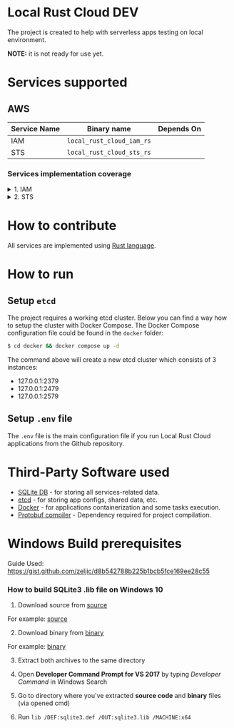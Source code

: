 # Local Rust Cloud DEV

The project is created to help with serverless apps testing on local environment.

**NOTE:** it is not ready for use yet.

# Services supported

## AWS

| Service Name | Binary name               | Depends On |
|--------------|---------------------------|------------|
| IAM          | `local_rust_cloud_iam_rs` |            |
| STS          | `local_rust_cloud_sts_rs` |            |

### Services implementation coverage

<details>
<summary>1. IAM</summary>

- [X] add_client_id_to_open_id_connect_provider
- [X] add_role_to_instance_profile
- [X] add_user_to_group
- [X] attach_group_policy
- [X] attach_role_policy
- [X] attach_user_policy
- [ ] change_password
- [ ] create_access_key
- [ ] create_account_alias
- [X] create_group
- [X] create_instance_profile
- [X] create_login_profile
- [X] create_open_id_connect_provider
- [X] create_policy
- [X] create_policy_version
- [X] create_role
- [X] create_saml_provider
- [ ] create_service_linked_role
- [ ] create_service_specific_credential
- [X] create_user
- [X] create_virtual_mfa_device
- [X] deactivate_mfa_device
- [ ] delete_access_key
- [ ] delete_account_alias
- [ ] delete_account_password_policy
- [ ] delete_group
- [X] delete_group_policy
- [ ] delete_instance_profile
- [ ] delete_login_profile
- [ ] delete_open_id_connect_provider
- [ ] delete_policy
- [X] delete_policy_version
- [ ] delete_role
- [ ] delete_role_permissions_boundary
- [X] delete_role_policy
- [ ] delete_saml_provider
- [ ] delete_server_certificate
- [ ] delete_service_linked_role
- [ ] delete_service_specific_credential
- [ ] delete_signing_certificate
- [ ] delete_ssh_public_key
- [ ] delete_user
- [X] delete_user_permissions_boundary
- [X] delete_user_policy
- [ ] delete_virtual_mfa_device
- [X] detach_group_policy
- [X] detach_role_policy
- [X] detach_user_policy
- [X] enable_mfa_device
- [ ] generate_credential_report
- [ ] generate_organizations_access_report
- [ ] generate_service_last_accessed_details
- [ ] get_access_key_last_used
- [ ] get_account_authorization_details
- [ ] get_account_password_policy
- [ ] get_account_summary
- [ ] get_context_keys_for_custom_policy
- [ ] get_context_keys_for_principal_policy
- [ ] get_credential_report
- [X] get_group
- [X] get_group_policy
- [ ] get_instance_profile
- [ ] get_login_profile
- [X] get_mfa_device
- [ ] get_open_id_connect_provider
- [ ] get_organizations_access_report
- [X] get_policy
- [X] get_policy_version
- [X] get_role
- [X] get_role_policy
- [X] get_saml_provider
- [ ] get_server_certificate
- [ ] get_service_last_accessed_details
- [ ] get_service_last_accessed_details_with_entities
- [ ] get_service_linked_role_deletion_status
- [ ] get_ssh_public_key
- [ ] get_user
- [X] get_user_policy
- [ ] list_access_keys
- [ ] list_account_aliases
- [ ] list_attached_group_policies
- [ ] list_attached_role_policies
- [ ] list_attached_user_policies
- [ ] list_entities_for_policy
- [X] list_group_policies
- [X] list_groups
- [X] list_groups_for_user
- [X] list_instance_profile_tags
- [X] list_instance_profiles
- [ ] list_instance_profiles_for_role
- [X] list_mfa_device_tags
- [ ] list_mfa_devices
- [X] list_open_id_connect_provider_tags
- [X] list_open_id_connect_providers
- [X] list_policies
- [ ] list_policies_granting_service_access
- [X] list_policy_tags
- [X] list_policy_versions
- [X] list_role_policies
- [X] list_role_tags
- [X] list_roles
- [X] list_saml_provider_tags
- [X] list_saml_providers
- [X] list_server_certificate_tags
- [X] list_server_certificates
- [ ] list_service_specific_credentials
- [X] list_signing_certificates
- [X] list_ssh_public_keys
- [X] list_user_policies
- [X] list_user_tags
- [X] list_users
- [X] list_virtual_mfa_devices
- [X] put_group_policy
- [X] put_role_permissions_boundary
- [X] put_role_policy
- [X] put_user_permissions_boundary
- [X] put_user_policy
- [ ] remove_client_id_from_open_id_connect_provider
- [ ] remove_role_from_instance_profile
- [ ] remove_user_from_group
- [ ] reset_service_specific_credential
- [ ] resync_mfa_device
- [X] set_default_policy_version
- [ ] set_security_token_service_preferences
- [ ] simulate_custom_policy
- [ ] simulate_principal_policy
- [X] tag_instance_profile
- [X] tag_mfa_device
- [X] tag_open_id_connect_provider
- [X] tag_policy
- [X] tag_role
- [X] tag_saml_provider
- [X] tag_server_certificate
- [X] tag_user
- [X] untag_instance_profile
- [X] untag_mfa_device
- [X] untag_open_id_connect_provider
- [X] untag_policy
- [X] untag_role
- [X] untag_saml_provider
- [X] untag_server_certificate
- [X] untag_user
- [ ] update_access_key
- [ ] update_account_password_policy
- [ ] update_assume_role_policy
- [X] update_group
- [ ] update_login_profile
- [ ] update_open_id_connect_provider_thumbprint
- [ ] update_role
- [ ] update_role_description
- [X] update_saml_provider
- [X] update_server_certificate
- [ ] update_service_specific_credential
- [X] update_signing_certificate
- [X] update_ssh_public_key
- [X] update_user
- [X] upload_server_certificate
- [X] upload_signing_certificate
- [X] upload_ssh_public_key

</details>

<details>
<summary>2. STS</summary>

- [X] assume_role
- [ ] assume_role_with_saml
- [ ] assume_role_with_web_identity
- [ ] get_access_key_info
- [ ] get_caller_identity
- [ ] get_federation_token
- [ ] get_session_token

</details>

# How to contribute

All services are implemented using [Rust language](https://www.rust-lang.org/).

# How to run

## Setup `etcd`

The project requires a working etcd cluster. Below you can find a way how to setup the cluster with Docker Compose. The
Docker Compose configuration file could be found in the `docker` folder:

```bash
$ cd docker && docker compose up -d
```

The command above will create a new etcd cluster which consists of 3 instances:

- 127.0.0.1:2379
- 127.0.0.1:2479
- 127.0.0.1:2579

## Setup `.env` file

The `.env` file is the main configuration file if you run Local Rust Cloud applications from the Github repository.

# Third-Party Software used

- [SQLite DB](https://www.sqlite.org/index.html) - for storing all services-related data.
- [etcd](https://etcd.io/) - for storing app configs, shared data, etc.
- [Docker](https://www.docker.com) - for applications containerization and some tasks execution.
- [Protobuf compiler](https://grpc.io/docs/protoc-installation/) - Dependency required for project compilation.

# Windows Build prerequisites

Guide Used: https://gist.github.com/zeljic/d8b542788b225b1bcb5fce169ee28c55

### How to build SQLite3 .lib file on Windows 10

1. Download source from [source](https://www.sqlite.org/download.html)

For example: [source](https://www.sqlite.org/2022/sqlite-amalgamation-3390300.zip)

2. Download binary from [binary](https://www.sqlite.org/download.html)

For example: [binary](https://www.sqlite.org/2022/sqlite-dll-win64-x64-3390300.zip)

3. Extract both archives to the same directory

4. Open **Developer Command Prompt for VS 2017** by typing *Developer Command* in Windows Search

5. Go to directory where you've extracted **source code** and **binary** files (via opened cmd)
6. Run
   ```lib /DEF:sqlite3.def /OUT:sqlite3.lib /MACHINE:x64```
